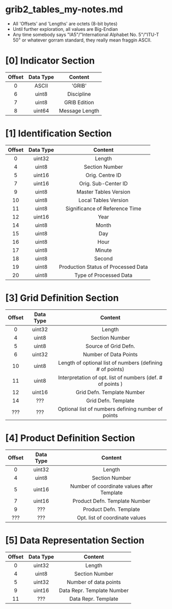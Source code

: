 grib2_tables_my-notes.md
=====
* All 'Offsets' and 'Lengths' are octets (8-bit bytes)
* Until further exploration, all values are Big-Endian
* Any time somebody says "IA5"/"International Alphabet No. 5"/"ITU-T 50" or
whatever gorram standard, they really mean fraggin ASCII.

[0] Indicator Section
======
| Offset  | Data Type | Content |
| :-----: | :-------: | :-----: |
| 0       | ASCII     | 'GRIB'  |
| 6 | uint8 | Discipline |
| 7 | uint8 | GRIB Edition |
| 8 | uint64 | Message Length |

[1] Identification Section
======
| Offset  | Data Type | Content |
| :-----: | :-------: | :-----: |
| 0 | uint32 | Length |
| 4 | uint8 | Section Number |
| 5 | uint16 | Orig. Centre ID |
| 7 | uint16 | Orig. Sub-Center ID |
| 9 | uint8 | Master Tables Version |
| 10 | uint8 | Local Tables Version |
| 11 | uint8 | Significance of Reference Time |
| 12 | uint16 | Year |
| 14 | uint8 | Month |
| 15 | uint8 | Day |
| 16 | uint8 | Hour |
| 17 | uint8 | Minute |
| 18 | uint8 | Second |
| 19 | uint8 | Production Status of Processed Data |
| 20 | uint8 | Type of Processed Data |

[3] Grid Definition Section
======
| Offset  | Data Type | Content |
| :-----: | :-------: | :-----: |
| 0 | uint32 | Length |
| 4 | uint8 | Section Number |
| 5 | uint8 | Source of Grid Defn. |
| 6 | uint32 | Number of Data Points |
| 10 | uint8 | Length of optional list of numbers (defining # of points) |
| 11 | uint8 | Interpretation of opt. list of numbers (def. # of points ) |
| 12 | uint16 | Grid Defn. Template Number |
| 14 | ??? | Grid Defn. Template |
| ??? | ??? | Optional list of numbers defining number of points |

[4] Product Definition Section 
======
| Offset  | Data Type | Content |
| :-----: | :-------: | :-----: |
| 0 | uint32 | Length |
| 4 | uint8 | Section Number |
| 5 | uint16 | Number of coordinate values after Template |
| 7 | uint16 | Product Defn. Template Number |
| 9 | ??? | Product Defn. Template |
| ??? | ??? | Opt. list of coordinate values |

[5] Data Representation Section 
======
| Offset  | Data Type | Content |
| :-----: | :-------: | :-----: |
| 0 | uint32 | Length |
| 4 | uint8 | Section Number |
| 5 | uint32 | Number of data points |
| 9 | uint16 | Data Repr. Template Number |
| 11 | ??? | Data Repr. Template |
